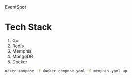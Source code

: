 EventSpot

# Tech Stack
1. Go
2. Redis
3. Memphis
4. MongoDB
5. Docker

```bash
ocker-compose -f docker-compose.yaml -f memphis.yaml up 
```

